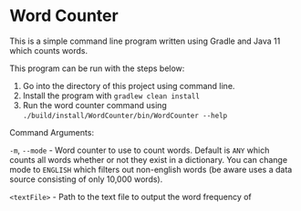 # Word Counter

This is a simple command line program written using Gradle and Java 11 which counts words.

This program can be run with the steps below: 

1. Go into the directory of this project using command line.
1. Install the program with `gradlew clean install`
1. Run the word counter command using `./build/install/WordCounter/bin/WordCounter --help`

Command Arguments:

`-m`, `--mode` - Word counter to use to count words. Default is `ANY` which counts all words whether 
or not they exist in a dictionary. You can change mode to `ENGLISH` which filters out non-english 
words (be aware uses a data source consisting of only 10,000 words).  

`<textFile>` - Path to the text file to output the word frequency of
